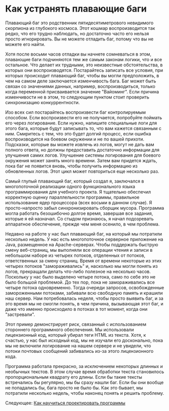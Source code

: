 # Как устранять плавающие баги
[//]: # (Version:1.0.0)
Плавающий баг это родственник пятидесятиметрового невидимого скорпиона из глубокого космоса. Этот кошмар воспроизводится так редко, что его трудно наблюдать, но достаточно часто его нельзя просто игнорировать. Вы не можете отладить баг, потому что вы не можете его найти.

Хотя после восьми часов отладки вы начнете сомневаться в этом, плавающие баги подчиняются тем же самым законам логики, что и все остальное. Что делает их трудными, это неизвестные обстоятельства, в которых они воспроизводятся. Постарайтесь записать все условия, при которых происходит плавающий баг, чтобы вы могли предположить, в чем на самом деле заключается изменчивость бага. Баг может быть связан со значениями данных, например, воспроизводиться, только когда переменной присваивается значение "Вайоминг". Если причина изменчивости не в этом, то следующим пунктом стоит проверить синхронизацию конкуррентности.

Изо всех сил постарайтесь воспроизвести баг контролируемым способом. Если воспроизвести его не получается, попробуйте поймать его через логирование. Если нужно, напишите специальные логи для этого бага, которые будут записывать то, что вам кажется связанным с ним. Смиритесь с тем, что это будет долгий процесс, если ошибка воспроизводится на боевом окружении и не по вашей прихоти. Подсказки, которые вы можете извлечь из логов, могут не дать вам полного ответа, но должны предоставить достаточно информации для улучшения самих логов. Улучшение системы логирования для боевого окружения может занять много времени. Затем вам придется ждать, пока баг не появится вновь, чтобы получить информацию из обновленных логов. Этот цикл может повториться еще несколько раз.

Самый глупый плавающий баг, который создал я, заключался в многопоточной реализации одного функционального языка программирования для учебного проекта. Я тщательно обеспечил корректную оценку параллельности программы, правильное использование ядер процессора (всех восьми в данном случае). Я просто-напросто забыл синхронизировать сборщик мусора. Программа могла работать безошибочно долгое время, завершая все задания, которые я ей назначал. Со стыдом признаюсь, я начал подозревать аппаратное обеспечение, прежде чем меня осенило, в чем проблема.

Недавно на работе у нас был плавающий баг, на который мы потратили несколько недель. У нас есть многопоточное серверное приложение на Java, размещенное на Apache-серверах. Чтобы поддержать быструю смену веб-страниц, мы выполняли все операции чтения и записи в небольшом наборе из четырех потоков, отделенных от потоков, ответственных за смену страниц. Время от времени некоторые из этих четырех потоков "замораживались" и, насколько мы могли понять из логов, прекращали делать что-либо полезное на несколько часов. Поскольку у нас было выделено четыре потока, само по себе это не было большой проблемой. До тех пор, пока не замораживались все четыре потока одновременно. Тогда очереди запросов, освобожденные замороженными потоками, забивали всю свободную память и крашили наш сервер. Нам потребовалась неделя, чтобы просто выявить баг, и за это время мы не смогли понять, в чем причина, вызывающая этот баг, и даже что именно происходило в потоках в тот момент, когда они "застревали".

Этот пример демонстрирует риск, связанный с использованием стороннего программного обеспечения. Мы использовали лицензионный код, который убирал теги HTML из текста. Хотя, к счастью, у нас был исходный код, мы не изучали его досконально, пока мы не включили логирование на нашем сервере и не увидели, что потоки почтовых сообщений забивались из-за этого лицензионного кода.

Программа работала прекрасно, за исключением некоторых длинных и необычных текстов. В этом случае время обработки текста становилось пропорциональным квадрату его длины. Если бы такие тексты встречались бы регулярно, мы бы сразу нашли баг. Если бы они вообще не попадались бы, бага просто не было бы. Как это бывает, мы потратили несколько недель, чтобы наконец понять и решить проблему.  

Следующее: [Как научиться проектировать программы](11-How-to-Learn-Design-Skills.md)
